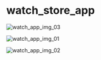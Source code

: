 # watch_store_app

![watch_app_img_03](https://user-images.githubusercontent.com/76746881/119897065-876f1580-bf5d-11eb-8949-95bc618d6bcd.png)

![watch_app_img_01](https://user-images.githubusercontent.com/76746881/119897110-93f36e00-bf5d-11eb-82d5-aa64b65f247c.png)

![watch_app_img_02](https://user-images.githubusercontent.com/76746881/119897125-98b82200-bf5d-11eb-95cf-a17b64b4fd27.png)
